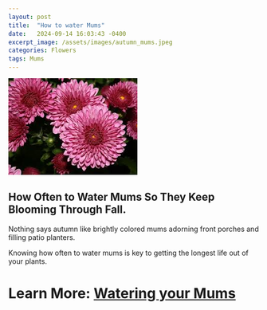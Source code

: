 ```yaml
---
layout: post
title:  "How to water Mums"
date:   2024-09-14 16:03:43 -0400
excerpt_image: /assets/images/autumn_mums.jpeg
categories: Flowers
tags: Mums
---
```


<img src="/assets/images/autumn_mums.jpeg">

## How Often to Water Mums So They Keep Blooming Through Fall.

Nothing says autumn like brightly colored mums adorning front porches and filling patio planters. 

Knowing how often to water mums is key to getting the longest life out of your plants.

# Learn More: [Watering your Mums](https://www.bhg.com/how-often-to-water-mums-8704586)